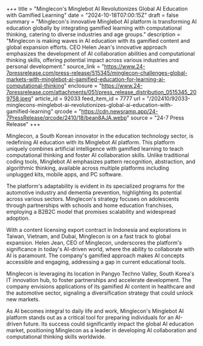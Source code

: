 +++
title = "Minglecon's Minglebot AI Revolutionizes Global AI Education with Gamified Learning"
date = "2024-10-18T07:00:15Z"
draft = false
summary = "Minglecon's innovative Minglebot AI platform is transforming AI education globally by integrating gamified learning with computational thinking, catering to diverse industries and age groups."
description = "Minglecon is making waves in AI education with its gamified content and global expansion efforts. CEO Helen Jean's innovative approach emphasizes the development of AI collaboration abilities and computational thinking skills, offering potential impact across various industries and personal development."
source_link = "https://www.24-7pressrelease.com/press-release/515345/minglecon-challenges-global-markets-with-minglebot-ai-gamified-education-for-learning-ai-computational-thinking"
enclosure = "https://www.24-7pressrelease.com/attachments/051/press_release_distribution_0515345_209758.jpeg"
article_id = 92033
feed_item_id = 7777
url = "/202410/92033-minglecons-minglebot-ai-revolutionizes-global-ai-education-with-gamified-learning"
qrcode = "https://cdn.newsramp.app/24-7PressRelease/qrcode/2410/18/bean8AJA.webp"
source = "24-7 Press Release"
+++

<p>Minglecon, a South Korean innovator in the education technology sector, is redefining AI education with its Minglebot AI platform. This platform uniquely combines artificial intelligence with gamified learning to teach computational thinking and foster AI collaboration skills. Unlike traditional coding tools, Minglebot AI emphasizes pattern recognition, abstraction, and algorithmic thinking, available across multiple platforms including unplugged kits, mobile apps, and PC software.</p><p>The platform's adaptability is evident in its specialized programs for the automotive industry and dementia prevention, highlighting its potential across various sectors. Minglecon's strategy focuses on adolescents through partnerships with schools and home education franchises, employing a B2B2C model that promises scalability and widespread adoption.</p><p>With a content licensing export contract in Indonesia and explorations in Taiwan, Vietnam, and Dubai, Minglecon is on a fast track to global expansion. Helen Jean, CEO of Minglecon, underscores the platform's significance in today's AI-driven world, where the ability to collaborate with AI is paramount. The company's gamified approach makes AI concepts accessible and engaging, addressing a gap in current educational tools.</p><p>Minglecon is leveraging its location in Pangyo Techno Valley, South Korea's IT innovation hub, to foster partnerships and accelerate development. The company envisions applications of its gamified AI content in healthcare and the automotive sector, signaling a diversification strategy that could unlock new markets.</p><p>As AI becomes integral to daily life and work, Minglecon's Minglebot AI platform stands out as a critical tool for preparing individuals for an AI-driven future. Its success could significantly impact the global AI education market, positioning Minglecon as a leader in developing AI collaboration and computational thinking skills worldwide.</p>